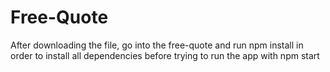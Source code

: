 # Free-Quote
After downloading the file, go into the free-quote and run npm install in order to install all dependencies before trying to run the app with npm start
